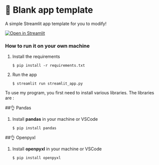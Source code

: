 # 🎈 Blank app template

A simple Streamlit app template for you to modify!

[![Open in Streamlit](https://static.streamlit.io/badges/streamlit_badge_black_white.svg)](https://blank-app-template.streamlit.app/)

### How to run it on your own machine

1. Install the requirements

   ```
   $ pip install -r requirements.txt
   ```

2. Run the app

   ```
   $ streamlit run streamlit_app.py
   ```
To use my program, you first need to install various libraries. 
The libraries are : 

##👌 Pandas 
1. Install **pandas** in your machine or VSCode
   ```
   $ pip install pandas
   ```

##👌 Openpyxl
1. Install **openpyxl** in your machine or VSCode
   ```
   $ pip install openpyxl
   ```
